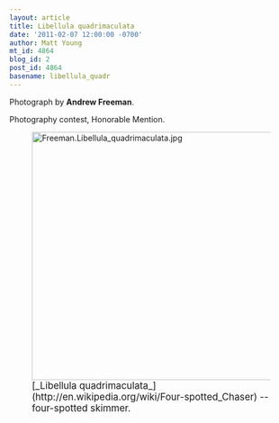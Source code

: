 ```yaml
---
layout: article
title: Libellula quadrimaculata
date: '2011-02-07 12:00:00 -0700'
author: Matt Young
mt_id: 4864
blog_id: 2
post_id: 4864
basename: libellula_quadr
---
```

Photograph by **Andrew Freeman**.

Photography contest, Honorable Mention.

<figure>
<img src="http://pandasthumb.org/archives/2011/01/29/Freeman.Libellula_quadrimaculata.jpg" alt="Freeman.Libellula_quadrimaculata.jpg" width="600" height="441" />
<figcaption markdown="span">
<big>[_Libellula quadrimaculata_](http://en.wikipedia.org/wiki/Four-spotted_Chaser) -- four-spotted skimmer.</big>

</figcaption>
</figure>
